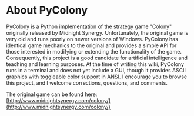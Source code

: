 About PyColony
========

PyColony is a Python implementation of the strategy game "Colony" originally released by Midnight Synergy. Unfortunately, the original game is very old and runs poorly on newer versions of Windows. PyColony has identical game mechanics to the original and provides a simple API for those interested in modifying or extending the functionality of the game. Consequently, this project is a good candidate for artificial intelligence and teaching and learning purposes. At the time of writing this wiki, PyColony runs in a terminal and does not yet include a GUI, though it provides ASCII graphics with toggleable color support in ANSI. I encourage you to browse this project, and I welcome corrections, questions, and comments.

The original game can be found here:
[http://www.midnightsynergy.com/colony/](http://www.midnightsynergy.com/colony/)

